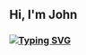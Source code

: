 ## Hi, I'm John

### [![Typing SVG](https://readme-typing-svg.herokuapp.com?font=Fira+Code&size=17&pause=1000&color=F72121&random=false&width=435&lines=Computer+science+student+)](https://git.io/typing-svg)


<!--
**Johnyqwerty/Johnyqwerty** is a ✨ _special_ ✨ repository because its `README.md` (this file) appears on your GitHub profile.

Here are some ideas to get you started:

- 🔭 I’m currently working on ...
- 🌱 I’m currently learning ...
- 👯 I’m looking to collaborate on ...
- 🤔 I’m looking for help with ...
- 💬 Ask me about ...
- 📫 How to reach me: ...
- 😄 Pronouns: ...
- ⚡ Fun fact: ...
-->
